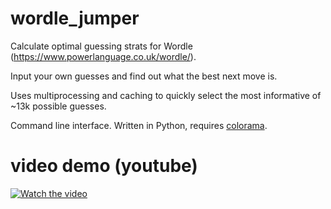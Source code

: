 # wordle_jumper

Calculate optimal guessing strats for Wordle (https://www.powerlanguage.co.uk/wordle/).

Input your own guesses and find out what the best next move is.

Uses multiprocessing and caching to quickly select the most informative of ~13k possible guesses.

Command line interface. Written in Python, requires [colorama](https://pypi.org/project/colorama/).

# video demo (youtube)

[![Watch the video](https://img.youtube.com/vi/b9AtXzGxjS4/hqdefault.jpg)](https://youtu.be/b9AtXzGxjS4)
